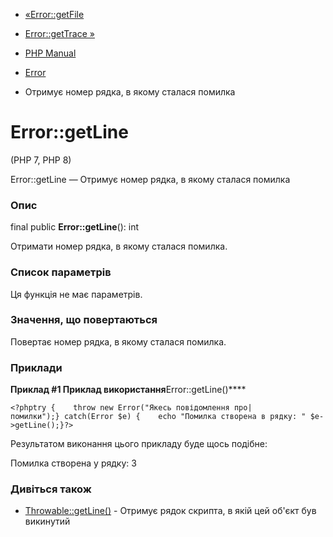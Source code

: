 - [«Error::getFile](error.getfile.md)
- [Error::getTrace »](error.gettrace.md)

- [PHP Manual](index.md)
- [Error](class.error.md)
- Отримує номер рядка, в якому сталася помилка

# Error::getLine

(PHP 7, PHP 8)

Error::getLine — Отримує номер рядка, в якому сталася помилка

### Опис

final public **Error::getLine**(): int

Отримати номер рядка, в якому сталася помилка.

### Список параметрів

Ця функція не має параметрів.

### Значення, що повертаються

Повертає номер рядка, в якому сталася помилка.

### Приклади

**Приклад #1 Приклад використання**Error::getLine()****

` <?phptry {    throw new Error("Якесь повідомлення про|помилки");} catch(Error $e) {    echo "Помилка створена в рядку: " $e->getLine();}?> `

Результатом виконання цього прикладу буде щось подібне:

Помилка створена у рядку: 3

### Дивіться також

- [Throwable::getLine()](throwable.getline.md) - Отримує рядок
скрипта, в якій цей об'єкт був викинутий
